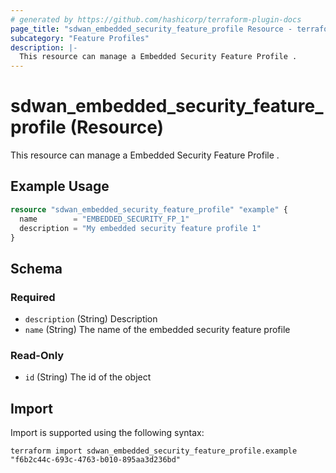 ```yaml
---
# generated by https://github.com/hashicorp/terraform-plugin-docs
page_title: "sdwan_embedded_security_feature_profile Resource - terraform-provider-sdwan"
subcategory: "Feature Profiles"
description: |-
  This resource can manage a Embedded Security Feature Profile .
---
```


# sdwan_embedded_security_feature_profile (Resource)

This resource can manage a Embedded Security Feature Profile .

## Example Usage

```terraform
resource "sdwan_embedded_security_feature_profile" "example" {
  name        = "EMBEDDED_SECURITY_FP_1"
  description = "My embedded security feature profile 1"
}
```

<!-- schema generated by tfplugindocs -->
## Schema

### Required

- `description` (String) Description
- `name` (String) The name of the embedded security feature profile

### Read-Only

- `id` (String) The id of the object

## Import

Import is supported using the following syntax:

```shell
terraform import sdwan_embedded_security_feature_profile.example "f6b2c44c-693c-4763-b010-895aa3d236bd"
```
